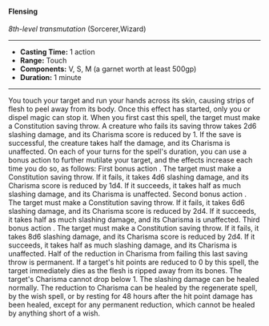 #### Flensing
*8th-level transmutation* (Sorcerer,Wizard)
___
- **Casting Time:** 1 action
- **Range:** Touch
- **Components:** V, S, M (a garnet worth at least 500gp)
- **Duration:** 1 minute
---
You touch your target and run your hands across
its skin, causing strips of flesh to peel away from its
body. Once this effect has started, only you or dispel
magic can stop it. When you first cast this spell, the
target must make a Constitution saving throw. A
creature who fails its saving throw takes 2d6
slashing damage, and its Charisma score is reduced
by 1. If the save is successful, the creature takes half
the damage, and its Charisma is unaffected.
On each of your turns for the spell's duration, you can use a bonus action to further mutilate your
target, and the effects increase each time you do so,
as follows:
First bonus action . The target must make a
Constitution saving throw. If it fails, it takes 4d6
slashing damage, and its Charisma score is reduced
by 1d4. If it succeeds, it takes half as much slashing
damage, and its Charisma is unaffected.
Second bonus action . The target must make a
Constitution saving throw. If it fails, it takes 6d6
slashing damage, and its Charisma score is reduced
by 2d4. If it succeeds, it takes half as much slashing
damage, and its Charisma is unaffected.
Third bonus action . The target must make a
Constitution saving throw. If it fails, it takes 8d6
slashing damage, and its Charisma score is reduced
by 2d4. If it succeeds, it takes half as much slashing
damage, and its Charisma is unaffected. Half of the
reduction in Charisma from failing this last saving
throw is permanent.
If a target's hit points are reduced to 0 by this
spell, the target immediately dies as the flesh is
ripped away from its bones. The target's Charisma
cannot drop below 1.
The slashing damage can be healed normally. The
reduction to Charisma can be healed by the
regenerate  spell, by the wish spell, or by resting for
48 hours after the hit point damage has been
healed, except for any permanent reduction, which
cannot be healed by anything short of a wish.
